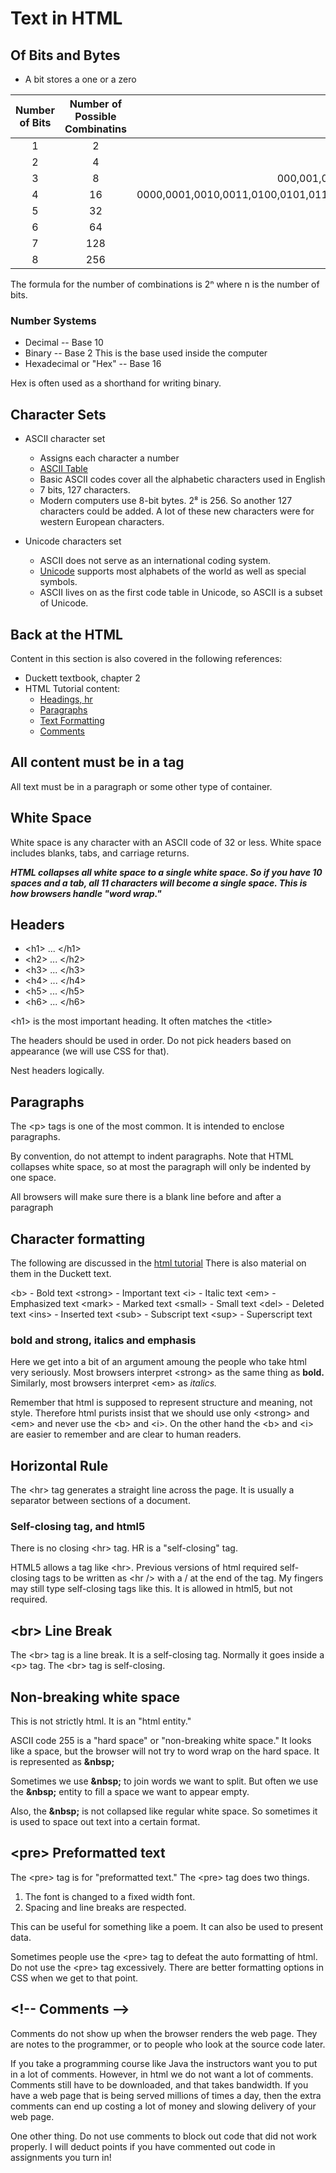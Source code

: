 # Text in HTML

## Of Bits and Bytes

* A bit stores a one or a zero

|Number of Bits|Number of Possible Combinatins|Examples|
|:---:|:---:|:---:|
|1|2|0,1|
|2|4|00, 01, 10, 11|
|3|8|000,001,010,011,100,101,110,111|
|4|16|0000,0001,0010,0011,0100,0101,0110,0111,1000,1001,1010,1011,1100,1101,1110,1111
|5|32|-|
|6|64|-|
|7|128|-|
|8|256|-|

The formula for the number of combinations is 2ⁿ where n is the number of bits.

### Number Systems

* Decimal -- Base 10
* Binary -- Base 2  This is the base used inside the computer
* Hexadecimal or "Hex" -- Base 16

Hex is often used as a shorthand for writing binary.

## Character Sets

* ASCII character set
  * Assigns each character a number
  * [ASCII Table](http://www.asciitable.com/)
  * Basic ASCII codes cover all the alphabetic characters used in English
  * 7 bits, 127 characters.
  * Modern computers use 8-bit bytes.  2⁸ is 256.  So another 127 characters could be added.  A lot of these new characters were for western European characters.

* Unicode characters set
  * ASCII does not serve as an international coding system.
  * [Unicode](http://www.unicode.org/charts/) supports most alphabets of the world as well as special symbols.
  * ASCII lives on as the first code table in Unicode, so ASCII is a subset of Unicode.

## Back at the HTML

Content in this section is also covered in the following references:

* Duckett textbook, chapter 2
* HTML Tutorial content:
  * [Headings, hr](https://www.w3schools.com/html/html_headings.asp)
  * [Paragraphs](https://www.w3schools.com/html/html_paragraphs.asp)
  * [Text Formatting](https://www.w3schools.com/html/html_formatting.asp)
  * [Comments](https://www.w3schools.com/html/html_comments.asp)

## All content must be in a tag

All text must be in a paragraph or some other type of container.

## White Space

White space is any character with an ASCII code of 32 or less.  White space includes blanks, tabs, and carriage returns.  

***HTML collapses all white space to a single white space.  So if you have 10 spaces and a tab, all 11 characters will become a single space.  This is how browsers handle "word wrap."***

## Headers

* &lt;h1&gt; ... &lt;/h1&gt;
* &lt;h2&gt; ... &lt;/h2&gt;
* &lt;h3&gt; ... &lt;/h3&gt;
* &lt;h4&gt; ... &lt;/h4&gt;
* &lt;h5&gt; ... &lt;/h5&gt;
* &lt;h6&gt; ... &lt;/h6&gt;

&lt;h1&gt; is the most important heading.  It often matches the &lt;title&gt;

The headers should be used in order.  Do not pick headers based on appearance (we will use CSS for that).

Nest headers logically.

## Paragraphs

The &lt;p&gt; tags is one of the most common.  It is intended to enclose paragraphs.  

By convention, do not attempt to indent paragraphs.  Note that HTML collapses white space, so at most the paragraph will only be indented by one space.

All browsers will make sure there is a blank line before and after a paragraph

## Character formatting

The following are discussed in the [html tutorial](https://www.w3schools.com/html/html_formatting.asp)  There is also material on them in the Duckett text.

&lt;b&gt; - Bold text
&lt;strong&gt; - Important text
&lt;i&gt; - Italic text
&lt;em&gt; - Emphasized text
&lt;mark&gt; - Marked text
&lt;small&gt; - Small text
&lt;del&gt; - Deleted text
&lt;ins&gt; - Inserted text
&lt;sub&gt; - Subscript text
&lt;sup&gt; - Superscript text

### bold and strong, italics and emphasis

Here we get into a bit of an argument amoung the people who take html very seriously.  Most browsers interpret &lt;strong&gt; as the same thing as **bold.**  Similarly, most browsers interpret &lt;em&gt; as *italics.*  

Remember that html is supposed to represent structure and meaning, not style.  Therefore html purists insist that we should use only &lt;strong&gt; and &lt;em&gt; and never use the &lt;b&gt; and &lt;i&gt;.  On the other hand the &lt;b&gt; and &lt;i&gt; are easier to remember and are clear to human readers.

## Horizontal Rule

The &lt;hr&gt; tag generates a straight line across the page.  It is usually a separator between sections of a document.

### Self-closing tag, and html5

There is no closing &lt;hr&gt; tag.  HR is a "self-closing" tag.

HTML5 allows a tag like &lt;hr&gt;.  Previous versions of html required self-closing tags to be written as &lt;hr /&gt; with a / at the end of the tag.  My fingers may still type self-closing tags like this.  It is allowed in html5, but not required.

## &lt;br&gt; Line Break

The &lt;br&gt; tag is a line break.  It is a self-closing tag.  Normally it goes inside a &lt;p&gt; tag.  The &lt;br&gt; tag is self-closing.

## Non-breaking white space

This is not strictly html.  It is an "html entity."  

ASCII code 255 is a "hard space" or "non-breaking white space."  It looks like a space, but the browser will not try to word wrap on the hard space.   It is represented as **&amp;nbsp;**

Sometimes we use **&amp;nbsp;** to join words we want to split.  But often we use the **&amp;nbsp;** entity to fill a space we want to appear empty.

Also, the **&amp;nbsp;** is not collapsed like regular white space.  So sometimes it is used to space out text into a certain format.

## &lt;pre&gt; Preformatted text

The &lt;pre&gt; tag is for "preformatted text."  The &lt;pre&gt; tag does two things.

1. The font is changed to a fixed width font.
2. Spacing and line breaks are respected.

This can be useful for something like a poem.  It can also be used to present data.

Sometimes people use the &lt;pre&gt; tag to defeat the auto formatting of html.  Do not use the &lt;pre&gt; tag excessively.  There are better formatting options in CSS when we get to that point.

## &lt;!-- Comments --&gt;

Comments do not show up when the browser renders the web page.  They are notes to the programmer, or to people who look at the source code later.

If you take a programming course like Java the instructors want you to put in a lot of comments.  However, in html we do not want a lot of comments.  Comments still have to be downloaded, and that takes bandwidth.  If you have a web page that is being served millions of times a day, then the extra comments can end up costing a lot of money and slowing delivery of your web page.

One other thing.  Do not use comments to block out code that did not work properly.  I will deduct points if you have commented out code in assignments you turn in!
